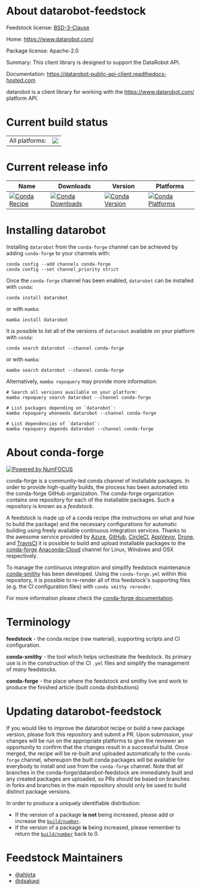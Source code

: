 About datarobot-feedstock
=========================

Feedstock license: [BSD-3-Clause](https://github.com/conda-forge/datarobot-feedstock/blob/main/LICENSE.txt)

Home: https://www.datarobot.com/

Package license: Apache-2.0

Summary: This client library is designed to support the DataRobot API.

Documentation: https://datarobot-public-api-client.readthedocs-hosted.com

datarobot is a client library for working with the <https://www.datarobot.com/> platform API.


Current build status
====================


<table><tr><td>All platforms:</td>
    <td>
      <a href="https://dev.azure.com/conda-forge/feedstock-builds/_build/latest?definitionId=4676&branchName=main">
        <img src="https://dev.azure.com/conda-forge/feedstock-builds/_apis/build/status/datarobot-feedstock?branchName=main">
      </a>
    </td>
  </tr>
</table>

Current release info
====================

| Name | Downloads | Version | Platforms |
| --- | --- | --- | --- |
| [![Conda Recipe](https://img.shields.io/badge/recipe-datarobot-green.svg)](https://anaconda.org/conda-forge/datarobot) | [![Conda Downloads](https://img.shields.io/conda/dn/conda-forge/datarobot.svg)](https://anaconda.org/conda-forge/datarobot) | [![Conda Version](https://img.shields.io/conda/vn/conda-forge/datarobot.svg)](https://anaconda.org/conda-forge/datarobot) | [![Conda Platforms](https://img.shields.io/conda/pn/conda-forge/datarobot.svg)](https://anaconda.org/conda-forge/datarobot) |

Installing datarobot
====================

Installing `datarobot` from the `conda-forge` channel can be achieved by adding `conda-forge` to your channels with:

```
conda config --add channels conda-forge
conda config --set channel_priority strict
```

Once the `conda-forge` channel has been enabled, `datarobot` can be installed with `conda`:

```
conda install datarobot
```

or with `mamba`:

```
mamba install datarobot
```

It is possible to list all of the versions of `datarobot` available on your platform with `conda`:

```
conda search datarobot --channel conda-forge
```

or with `mamba`:

```
mamba search datarobot --channel conda-forge
```

Alternatively, `mamba repoquery` may provide more information:

```
# Search all versions available on your platform:
mamba repoquery search datarobot --channel conda-forge

# List packages depending on `datarobot`:
mamba repoquery whoneeds datarobot --channel conda-forge

# List dependencies of `datarobot`:
mamba repoquery depends datarobot --channel conda-forge
```


About conda-forge
=================

[![Powered by
NumFOCUS](https://img.shields.io/badge/powered%20by-NumFOCUS-orange.svg?style=flat&colorA=E1523D&colorB=007D8A)](https://numfocus.org)

conda-forge is a community-led conda channel of installable packages.
In order to provide high-quality builds, the process has been automated into the
conda-forge GitHub organization. The conda-forge organization contains one repository
for each of the installable packages. Such a repository is known as a *feedstock*.

A feedstock is made up of a conda recipe (the instructions on what and how to build
the package) and the necessary configurations for automatic building using freely
available continuous integration services. Thanks to the awesome service provided by
[Azure](https://azure.microsoft.com/en-us/services/devops/), [GitHub](https://github.com/),
[CircleCI](https://circleci.com/), [AppVeyor](https://www.appveyor.com/),
[Drone](https://cloud.drone.io/welcome), and [TravisCI](https://travis-ci.com/)
it is possible to build and upload installable packages to the
[conda-forge](https://anaconda.org/conda-forge) [Anaconda-Cloud](https://anaconda.org/)
channel for Linux, Windows and OSX respectively.

To manage the continuous integration and simplify feedstock maintenance
[conda-smithy](https://github.com/conda-forge/conda-smithy) has been developed.
Using the ``conda-forge.yml`` within this repository, it is possible to re-render all of
this feedstock's supporting files (e.g. the CI configuration files) with ``conda smithy rerender``.

For more information please check the [conda-forge documentation](https://conda-forge.org/docs/).

Terminology
===========

**feedstock** - the conda recipe (raw material), supporting scripts and CI configuration.

**conda-smithy** - the tool which helps orchestrate the feedstock.
                   Its primary use is in the construction of the CI ``.yml`` files
                   and simplify the management of *many* feedstocks.

**conda-forge** - the place where the feedstock and smithy live and work to
                  produce the finished article (built conda distributions)


Updating datarobot-feedstock
============================

If you would like to improve the datarobot recipe or build a new
package version, please fork this repository and submit a PR. Upon submission,
your changes will be run on the appropriate platforms to give the reviewer an
opportunity to confirm that the changes result in a successful build. Once
merged, the recipe will be re-built and uploaded automatically to the
`conda-forge` channel, whereupon the built conda packages will be available for
everybody to install and use from the `conda-forge` channel.
Note that all branches in the conda-forge/datarobot-feedstock are
immediately built and any created packages are uploaded, so PRs should be based
on branches in forks and branches in the main repository should only be used to
build distinct package versions.

In order to produce a uniquely identifiable distribution:
 * If the version of a package **is not** being increased, please add or increase
   the [``build/number``](https://docs.conda.io/projects/conda-build/en/latest/resources/define-metadata.html#build-number-and-string).
 * If the version of a package **is** being increased, please remember to return
   the [``build/number``](https://docs.conda.io/projects/conda-build/en/latest/resources/define-metadata.html#build-number-and-string)
   back to 0.

Feedstock Maintainers
=====================

* [@ahjota](https://github.com/ahjota/)
* [@dsakagi](https://github.com/dsakagi/)


